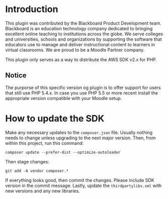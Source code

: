 # Introduction

This plugin was contributed by the Blackboard Product Development team.  Blackboard is an education technology company
dedicated to bringing excellent online teaching to institutions across the globe.  We serve colleges and universities,
schools and organizations by supporting the software that educators use to manage and deliver instructional content to
learners in virtual classrooms.  We are proud to be a Moodle Partner company.

This plugin only serves as a way to distribute the AWS SDK v2.x for PHP.

## Notice
The purporse of this specific version og plugin is to offer support for users that still use PHP 5.4.x. In case you use PHP 5.5 or more recent install the appropriate version compatible with your Moodle setup. 

# How to update the SDK

Make any necessary updates to the `composer.json` file.  Usually nothing needs to change unless upgrading to the next
major version.  Then, from within this project, run this command:

    composer update --prefer-dist --optimize-autoloader

Then stage changes:

    git add -A vendor composer.*

If everything looks good, then commit the changes.  Please include SDK version in the commit message.  Lastly,
update the `thirdpartylibs.xml` with new versions and any new libraries.